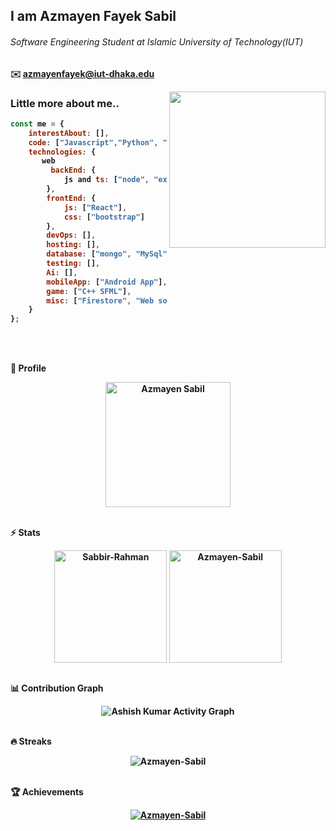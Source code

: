 <h2>I am <b>Azmayen Fayek Sabil<b></h2>
<h6>Software Engineering Student at Islamic University of Technology(IUT)</h6>

✉️ azmayenfayek@iut-dhaka.edu

<img align='right' src="https://media1.tenor.com/images/9fb771fb621c29b0a2eae945b5ceeeb3/tenor.gif?itemid=19019116" width="250"> 
    
### Little more about me..
```javascript
const me = {
    interestAbout: [],
    code: ["Javascript","Python", "Java", "C++"],
    technologies: {
       web
         backEnd: {
            js and ts: ["node", "express"]
        },
        frontEnd: {
            js: ["React"],
            css: ["bootstrap"]
        },
        devOps: [],
        hosting: [],
        database: ["mongo", "MySql", "firebase"],
        testing: [],
        Ai: [],
        mobileApp: ["Android App"],
        game: ["C++ SFML"],
        misc: ["Firestore", "Web socket",]
    }
};
```
<br><br>
<summary><b>🔎 Profile</b></summary>
<p align="center"><img height="200em" src="https://github-profile-summary-cards.vercel.app/api/cards/profile-details?username=Azmayen-Sabil&theme=github_dark" alt="Azmayen Sabil" align = "center"/></p>

<br>
    
<summary><b>⚡ Stats</b></summary>
<p align="center"><img height="180em" src="https://github-readme-stats.vercel.app/api?username=Azmayen-Sabil&hide_border=true&count_private=true&show_icons=true&theme=radical" alt="Sabbir-Rahman" align = "center"/>
<img height="180em" src="https://github-readme-stats.vercel.app/api/top-langs?username=Azmayen-Sabil&show_icons=true&locale=en&layout=compact&hide_border=true&theme=radical" alt="Azmayen-Sabil" align = "center"/></p>

<br>
    
<summary><b>📊 Contribution Graph</b></summary>
<p align="center"<a href="#"><img alt="Ashish Kumar Activity Graph" src="https://activity-graph.herokuapp.com/graph?username=Azmayen-Sabil&bg_color=0D1117&color=e05397&line=e05397&point=FFFFFF&hide_border=true&" /></a></p>
    
<br>

<summary><b>🔥 Streaks</b></summary>
<p align="center"><img src="https://github-readme-streak-stats.herokuapp.com/?user=Azmayen-Sabil&theme=black-ice&hide_border=true&stroke=0000&background=0D1117&ring=e05397&fire=e05397&currStreakLabel=e05397" alt="Azmayen-Sabil" /></p>

<br>
  
<summary><b>🏆 Achievements</b></summary>
<p align="center"> <a href="https://github.com/Azmayen-Sabil"><img src="https://github-profile-trophy.vercel.app/?username=Azmayen-Sabil&margin-w=5&theme=radical" alt="Azmayen-Sabil" /></a> </p>



<!-- <p align="center"><img height="350em" src="https://metrics.lecoq.io/Azmayen-Sabil?template=classic&base.header=0&base.activity=0&base.community=0&base.repositories=0&base.metadata=0&achievements=1&achievements.threshold=C&achievements.secrets=true&achievements.display=detailed&achievements.limit=0&config.timezone=Asia%2FDhaka" align = "center"/></p> -->
<!-- 
![Metrics](https://metrics.lecoq.io/Azmayen-Sabil?template=classic&base.header=0&base.activity=0&base.community=0&base.repositories=0&base.metadata=0&achievements=1&achievements.threshold=C&achievements.secrets=true&achievements.display=detailed&achievements.limit=0&config.timezone=Asia%2FDhaka) -->
